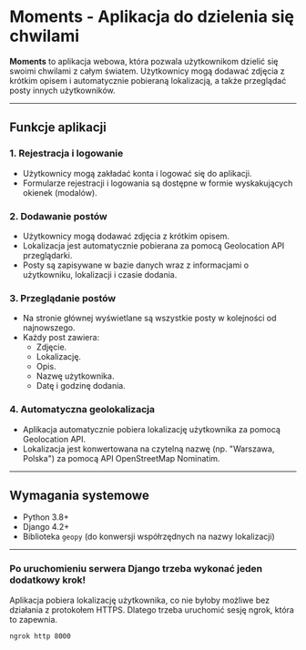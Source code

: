 # Moments - Aplikacja do dzielenia się chwilami

**Moments** to aplikacja webowa, która pozwala użytkownikom dzielić się swoimi chwilami z całym światem. Użytkownicy mogą dodawać zdjęcia z krótkim opisem i automatycznie pobieraną lokalizacją, a także przeglądać posty innych użytkowników.

---

## Funkcje aplikacji

### 1. **Rejestracja i logowanie**
- Użytkownicy mogą zakładać konta i logować się do aplikacji.
- Formularze rejestracji i logowania są dostępne w formie wyskakujących okienek (modalów).

### 2. **Dodawanie postów**
- Użytkownicy mogą dodawać zdjęcia z krótkim opisem.
- Lokalizacja jest automatycznie pobierana za pomocą Geolocation API przeglądarki.
- Posty są zapisywane w bazie danych wraz z informacjami o użytkowniku, lokalizacji i czasie dodania.

### 3. **Przeglądanie postów**
- Na stronie głównej wyświetlane są wszystkie posty w kolejności od najnowszego.
- Każdy post zawiera:
  - Zdjęcie.
  - Lokalizację.
  - Opis.
  - Nazwę użytkownika.
  - Datę i godzinę dodania.

### 4. **Automatyczna geolokalizacja**
- Aplikacja automatycznie pobiera lokalizację użytkownika za pomocą Geolocation API.
- Lokalizacja jest konwertowana na czytelną nazwę (np. "Warszawa, Polska") za pomocą API OpenStreetMap Nominatim.

---

## Wymagania systemowe

- Python 3.8+
- Django 4.2+
- Biblioteka `geopy` (do konwersji współrzędnych na nazwy lokalizacji)

---

### Po uruchomieniu serwera Django trzeba wykonać jeden dodatkowy krok!

Aplikacja pobiera lokalizację użytkownika, co nie byłoby możliwe bez działania z protokołem HTTPS. Dlatego trzeba uruchomić sesję ngrok, która to zapewnia.

```bash
ngrok http 8000
```
